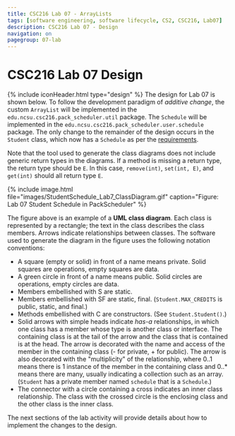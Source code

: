 ```yaml
---
title: CSC216 Lab 07 - ArrayLists
tags: [software engineering, software lifecycle, CS2, CSC216, Lab07]
description: CSC216 Lab 07 - Design
navigation: on
pagegroup: 07-lab
---
```


# CSC216 Lab 07 Design
{% include iconHeader.html type="design" %}
The design for Lab 07 is shown below.  To follow the development paradigm of *additive change*, the custom `ArrayList` will be implemented in the `edu.ncsu.csc216.pack_scheduler.util` package.  The `Schedule` will be implemented in the `edu.ncsu.csc216.pack_scheduler.user.schedule` package.  The only change to the remainder of the design occurs in the `Student` class, which now has a `Schedule` as per the [requirements](07-lab-requirements).

Note that the tool used to generate the class diagrams does not include generic return types in the diagrams.  If a method is missing a return type, the return type should be `E`.  In this case, `remove(int)`, `set(int, E)`, and `get(int)` should all return type `E`.

{% include image.html file="images/StudentSchedule_Lab7_ClassDiagram.gif" caption="Figure: Lab 07 Student Schedule in PackScheduler" %} 

The figure above is an example of a **UML class diagram**. Each class is represented by a rectangle; the text in the class describes the class members. Arrows indicate relationships between classes. The software used to generate the diagram in the figure uses the following notation conventions:

  * A square (empty or solid) in front of a name means private. Solid squares are operations, empty squares are data.
  * A green circle in front of a name means public. Solid circles are operations, empty circles are data.
  * Members embellished with S are static. 
  * Members embellished with SF are static, final. (`Student.MAX_CREDITS` is public, static, and final.)
  * Methods embellished with C are constructors. (See `Student.Student()`.)
  * Solid arrows with simple heads indicate *has-a* relationships, in which one class has a member whose type is another class or interface. The containing class is at the tail of the arrow and the class that is contained is at the head. The arrow is decorated with the name and access of the member in the containing class (- for private, + for public). The arrow is also decorated with the "multiplicity" of the relationship, where 0..1 means there is 1 instance of the member in the containing class and 0..* means there are many, usually indicating a collection such as an array. (`Student` has a private member named `schedule` that is a `Schedule`.)
  * The connector with a circle containing a cross indicates an inner class relationship.  The class with the crossed circle is the enclosing class and the other class is the inner class.

The next sections of the lab activity will provide details about how to implement the changes to the design.
